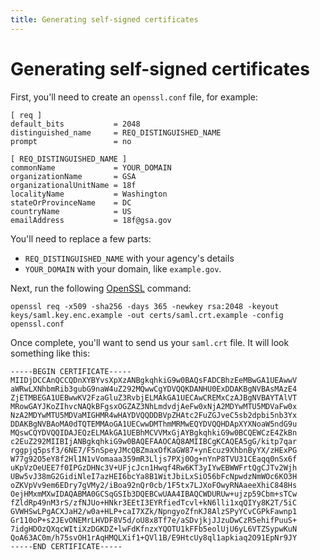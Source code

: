 ```yaml
---
title: Generating self-signed certificates
---
```


# Generating self-signed certificates

First, you'll need to create an `openssl.conf` file, for example:

```
[ req ]
default_bits           = 2048
distinguished_name     = REQ_DISTINGUISHED_NAME
prompt                 = no

[ REQ_DISTINGUISHED_NAME ]
commonName             = YOUR_DOMAIN
organizationName       = GSA
organizationalUnitName = 18f
localityName           = Washington
stateOrProvinceName    = DC
countryName            = US
emailAddress           = 18f@gsa.gov
```

You'll need to replace a few parts:

- `REQ_DISTINGUISHED_NAME` with your agency's details
- `YOUR_DOMAIN` with your domain, like `example.gov`.

Next, run the following [OpenSSL](https://www.openssl.org) command:

```
openssl req -x509 -sha256 -days 365 -newkey rsa:2048 -keyout keys/saml.key.enc.example -out certs/saml.crt.example -config openssl.conf
```

Once complete, you'll want to send us your `saml.crt` file. It will look something like this:

```
-----BEGIN CERTIFICATE-----
MIIDjDCCAnQCCQDnXYBYvsXpXzANBgkqhkiG9w0BAQsFADCBhzEeMBwGA1UEAwwV
aWRwLXNhbmRib3gubG9naW4uZ292MQwwCgYDVQQKDANHU0ExDDAKBgNVBAsMAzE4
ZjETMBEGA1UEBwwKV2FzaGluZ3RvbjELMAkGA1UECAwCREMxCzAJBgNVBAYTAlVT
MRowGAYJKoZIhvcNAQkBFgsxOGZAZ3NhLmdvdjAeFw0xNjA2MDYwMTU5MDVaFw0x
NzA2MDYwMTU5MDVaMIGHMR4wHAYDVQQDDBVpZHAtc2FuZGJveC5sb2dpbi5nb3Yx
DDAKBgNVBAoMA0dTQTEMMAoGA1UECwwDMThmMRMwEQYDVQQHDApXYXNoaW5ndG9u
MQswCQYDVQQIDAJEQzELMAkGA1UEBhMCVVMxGjAYBgkqhkiG9w0BCQEWCzE4ZkBn
c2EuZ292MIIBIjANBgkqhkiG9w0BAQEFAAOCAQ8AMIIBCgKCAQEA5gG/kitp7qar
rggpjq5psf3/6NE7/F5nSpeyJMcQBZmaxOfKaGW87+ynEcuz9XhbnByYX/zHExPG
W77g92O5eY8f2Hl1N1vVomaaa359mR3Lljs7PXj0Og+nYnP8TVU31CEaqq0nSx6f
uKpVzOeUEE7f0IPGzDHNc3V+UFjcJcn1Hwqf4Rw6KT3yIYwEBWWFrtQgCJTv2Wjh
UBw5vJ38mG2GidiNleI7azHEI6bcYa8B1WitJbiLxSiO56bFcNpwdzNmWOc6KO3H
oZKVpVv9em6EDry7gVMy2/iBoa92nQr0cb/1F5tx7LJXoFOwyRNAaeeXhiC848Hs
OejHMxmMXwIDAQABMA0GCSqGSIb3DQEBCwUAA4IBAQCWDURUw+ujzp59Cbm+sTCw
fZldRp49nM3rS/zfNJUo+HNkr3EEtI3EYRfiedTcvl+kN6lli1xqQIYy8K2T/5iC
GVWHSwLPgACXJaH2/w0a+HLP+caI7XZk/NpngyoZfnKJ8AlzSPyYCvCGPkFawnp1
Gr110oP+s2JEvONEMrLHVDF8V5d/oU8x8Tf7e/aSDvjkjJJzuDwCzR5ehifPuuS+
7idgHDOzQXqcWItiXzDGKDZ+lwFdKfnzxYQOTU1kFFb5eolUjU6yL6VTZSypwKuN
QoA63AC0m/h75svOH1rAqHMQLXif1+QVl1B/E9HtcUy8ql1apkiaq2O91EpNr9JY
-----END CERTIFICATE-----
```

